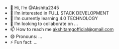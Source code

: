 - 👋 Hi, I’m @Akshita2345
- 👀 I’m interested in FULL STACK DEVELOPMENT
- 🌱 I’m currently learning 4.0 TECHNOLOGY
- 💞️ I’m looking to collaborate on ...
- 📫 How to reach me akshitamgofficial@gmail.com
- 😄 Pronouns: ...
- ⚡ Fun fact: ...

<!---
Akshita2345/Akshita2345 is a ✨ special ✨ repository because its `README.md` (this file) appears on your GitHub profile.
You can click the Preview link to take a look at your changes.
--->
